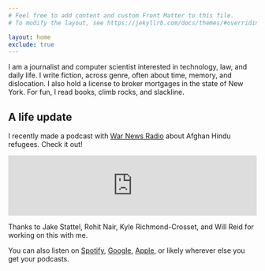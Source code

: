 ```yaml
---
# Feel free to add content and custom Front Matter to this file.
# To modify the layout, see https://jekyllrb.com/docs/themes/#overriding-theme-defaults

layout: home
exclude: true
---
```


I am a journalist and computer scientist interested in technology, law, and daily life. I write fiction, across genre, often about time, memory, and dislocation. I also hold a license to broker mortgages in the state of New York. For fun, I read books, climb rocks, and slackline.  

## A life update

I recently made a podcast with [War News Radio](https://podcasts.apple.com/us/podcast/war-news-radio/id75012663) about Afghan Hindu refugees. Check it out!

<iframe title="Exodus from Afghanistan: My Parents' Story" src="https://www.podbean.com/media/player/d99xe-ae7646?from=site&skin=1&share=1&fonts=Helvetica&auto=0&download=1&version=1" height="122" width="100%" style="border: none;" scrolling="no" data-name="pb-iframe-player"></iframe>

Thanks to Jake Stattel, Rohit Nair, Kyle Richmond-Crosset, and Will Reid for working on this with me.

You can also listen on [Spotify](https://open.spotify.com/episode/6YaaphVOC8tWg60l1DJN3m?si=NB8asEnbRyWdLC792hhgGQ), [Google](https://bit.ly/2WtveG5), [Apple](https://podcasts.apple.com/us/podcast/exodus-from-afghanistan-my-parents-story/id75012663?i=1000435336734), or likely wherever else you get your podcasts.
